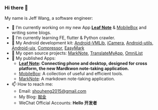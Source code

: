 ### Hi there 👋

My name is Jeff Wang, a software engineer:

- 🔭 I’m currently working on my new App **[Leaf Note](https://play.google.com/store/apps/details?id=me.shouheng.leafnote)** & [MobileBox](https://play.google.com/store/apps/details?id=me.shouheng.mobilebox) and writing some blogs.
- 🌱 I’m currently learning FE, flutter & Python crawler.
- 💼 My Android development kit: [Android-VMLib](https://github.com/Shouheng88/Android-VMLib), [iCamera](https://github.com/Shouheng88/iCamera), [Android-utils](https://github.com/Shouheng88/Android-utils), [Android-uix](https://github.com/Shouheng88/Android-uix), [Compressor](https://github.com/Shouheng88/Compressor), [EasyMark](https://github.com/Shouheng88/EasyMark)
- 🍩 My open source projects: [MarkNote](https://github.com/Shouheng88/MarkNote), [TranslateMyApp](https://github.com/Shouheng88/TranslateMyApp), [OmniList](https://github.com/Shouheng88/OmniList)
- 📱 My published Apps:
    - **[Leaf Note](https://play.google.com/store/apps/details?id=me.shouheng.leafnote): Connecting phone and desktop, designed for cross platform, the new Mardkwon note-taking application.**
    - [MobileBox](https://play.google.com/store/apps/details?id=me.shouheng.mobilebox): A collection of useful and efficient tools.
    - [MarkNote](https://play.google.com/store/apps/details?id=me.shouheng.notepal): A markdown note-taking application.
- 📫 How to reach me:
    - Email: shouheng2015@gmail.com
    - My Blog: [掘金](https://juejin.im/user/3685218704691469)
    - WeChat Official Accounts: **Hello 开发者**

